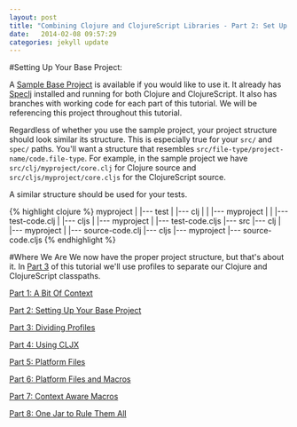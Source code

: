 ```yaml
---
layout: post
title: "Combining Clojure and ClojureScript Libraries - Part 2: Set Up Your Base Project"
date:   2014-02-08 09:57:29
categories: jekyll update
---
```


[8thLight]: https://8thlight.com
[speclj]:    https://github.com/slagyr/speclj 
[sample_project]: https://github.com/AndrewZures/combining_clj_cljs_libraries/tree/base_project

[part_1]: http://andrewzures.github.io/jekyll/update/2014/02/08/clj-cljs-pt1-context.html 
[part_2]: http://andrewzures.github.io/jekyll/update/2014/02/08/clj-cljs-pt2-setup.html
[part_3]: http://andrewzures.github.io/jekyll/update/2014/02/08/clj-cljs-pt3-dividing-profiles.html
[part_4]: http://andrewzures.github.io/jekyll/update/2014/02/08/clj-cljs-pt4-cljx.html
[part_5]: http://andrewzures.github.io/jekyll/update/2014/02/08/clj-cljs-pt5-platform.html
[part_6]: http://andrewzures.github.io/jekyll/update/2014/02/08/clj-cljs-pt6-platform-and-macros.html
[part_7]: http://andrewzures.github.io/jekyll/update/2014/02/08/clj-cljs-pt7-if-macros.html
[part_8]: http://andrewzures.github.io/jekyll/update/2014/02/08/clj-cljs-pt8-combining-profiles.html

#Setting Up Your Base Project:

A [Sample Base Project][sample_project] is available if you would like to use it.  It already has [Speclj][speclj] installed and running for both Clojure and ClojureScript.  It also has branches with working code for each part of this tutorial.  We will be referencing this project throughout this tutorial.  

Regardless of whether you use the sample project, your project structure should look similar its structure.  This is especially true for your `src/` and `spec/` paths.  You'll want a structure that resembles `src/file-type/project-name/code.file-type`.  For example, in the sample project we have `src/clj/myproject/core.clj` for Clojure source and `src/cljs/myproject/core.cljs` for the ClojureScript source. 

A similar structure should be used for your tests.

{% highlight clojure %}
myproject
   |
   |--- test
   |     |--- clj
   |     |    |--- myproject
   |     |            |--- test-code.clj
   |     |--- cljs
   |           |--- myproject
   |                   |--- test-code.cljs
   |--- src
         |--- clj
         |     |--- myproject
         |             |--- source-code.clj
         |--- cljs
              |--- myproject
                       |--- source-code.cljs
{% endhighlight %}

#Where We Are
We now have the proper project structure, but that's about it.  In [Part 3][part_3] of this tutorial we'll use profiles to separate our Clojure and ClojureScript classpaths.

[Part 1: A Bit Of Context][part_1]

[Part 2: Setting Up Your Base Project][part_2]

[Part 3: Dividing Profiles][part_3]

[Part 4: Using CLJX][part_4]

[Part 5: Platform Files][part_5]

[Part 6: Platform Files and Macros][part_6]

[Part 7: Context Aware Macros][part_7]

[Part 8: One Jar to Rule Them All][part_8]


